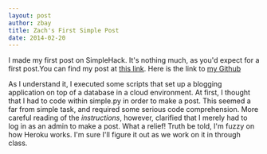 ```yaml
---
layout: post
author: zbay
title: Zach's First Simple Post
date: 2014-02-20
---
```


I made my first post on SimpleHack. It's nothing much, as you'd expect for a first post.You can find my post at [this link](http://silshack-zbay.herokuapp.com/). Here is the link to [my Github](http://zbay.github.io/spring2014/)

As I understand it, I executed some scripts that set up a blogging application on top of a database in a cloud environment. At first, I thought that I had to code within simple.py in order to make a post. This seemed a far from simple task, and required some serious code comprehension. More careful reading of the _instructions_, however, clarified that I merely had to log in as an admin to make a post. What a relief!
Truth be told, I'm fuzzy on how Heroku works. I'm sure I'll figure it out as we work on it in through class.
